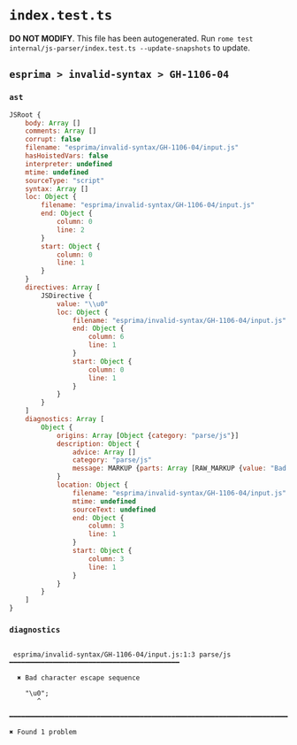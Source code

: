 # `index.test.ts`

**DO NOT MODIFY**. This file has been autogenerated. Run `rome test internal/js-parser/index.test.ts --update-snapshots` to update.

## `esprima > invalid-syntax > GH-1106-04`

### `ast`

```javascript
JSRoot {
	body: Array []
	comments: Array []
	corrupt: false
	filename: "esprima/invalid-syntax/GH-1106-04/input.js"
	hasHoistedVars: false
	interpreter: undefined
	mtime: undefined
	sourceType: "script"
	syntax: Array []
	loc: Object {
		filename: "esprima/invalid-syntax/GH-1106-04/input.js"
		end: Object {
			column: 0
			line: 2
		}
		start: Object {
			column: 0
			line: 1
		}
	}
	directives: Array [
		JSDirective {
			value: "\\u0"
			loc: Object {
				filename: "esprima/invalid-syntax/GH-1106-04/input.js"
				end: Object {
					column: 6
					line: 1
				}
				start: Object {
					column: 0
					line: 1
				}
			}
		}
	]
	diagnostics: Array [
		Object {
			origins: Array [Object {category: "parse/js"}]
			description: Object {
				advice: Array []
				category: "parse/js"
				message: MARKUP {parts: Array [RAW_MARKUP {value: "Bad character escape sequence"}]}
			}
			location: Object {
				filename: "esprima/invalid-syntax/GH-1106-04/input.js"
				mtime: undefined
				sourceText: undefined
				end: Object {
					column: 3
					line: 1
				}
				start: Object {
					column: 3
					line: 1
				}
			}
		}
	]
}
```

### `diagnostics`

```

 esprima/invalid-syntax/GH-1106-04/input.js:1:3 parse/js ━━━━━━━━━━━━━━━━━━━━━━━━━━━━━━━━━━━━━━━━━━━

  ✖ Bad character escape sequence

    "\u0";
       ^

━━━━━━━━━━━━━━━━━━━━━━━━━━━━━━━━━━━━━━━━━━━━━━━━━━━━━━━━━━━━━━━━━━━━━━━━━━━━━━━━━━━━━━━━━━━━━━━━━━━━

✖ Found 1 problem

```
